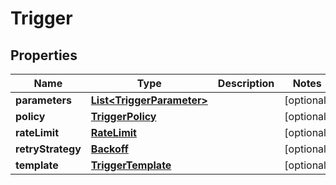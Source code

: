 

# Trigger

## Properties

Name | Type | Description | Notes
------------ | ------------- | ------------- | -------------
**parameters** | [**List&lt;TriggerParameter&gt;**](TriggerParameter.md) |  |  [optional]
**policy** | [**TriggerPolicy**](TriggerPolicy.md) |  |  [optional]
**rateLimit** | [**RateLimit**](RateLimit.md) |  |  [optional]
**retryStrategy** | [**Backoff**](Backoff.md) |  |  [optional]
**template** | [**TriggerTemplate**](TriggerTemplate.md) |  |  [optional]




